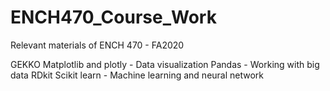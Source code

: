 # ENCH470_Course_Work
 Relevant materials of ENCH 470 - FA2020

 GEKKO
 Matplotlib and plotly - Data visualization
 Pandas - Working with big data
 RDkit
 Scikit learn - Machine learning and neural network
